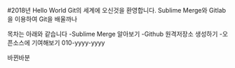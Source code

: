 ﻿#2018년 Hello World
Git의 세계에 오신것을 환영합니다.
Sublime Merge와 Gitlab을 이용하여 Git을 배울까나

목차는 아래와 같습니다
-Sublime Merge 알아보기
-Github 원격저장소 생성하기
-오픈소스에 기여해보기
010-yyyy-yyyy

바뀐바분